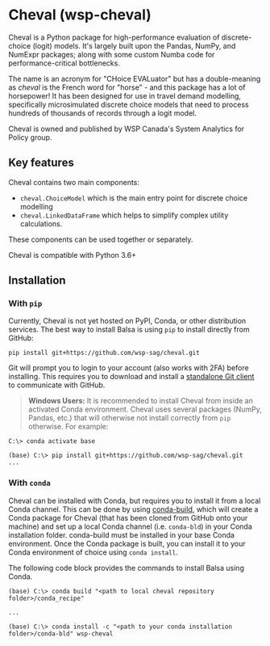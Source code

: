 # Cheval (wsp-cheval)

Cheval is a Python package for high-performance evaluation of discrete-choice (logit) models. It's largely built upon the Pandas, NumPy, and NumExpr packages; along with some custom Numba code for performance-critical bottlenecks.

The name is an acronym for "CHoice EVALuator" but has a double-meaning as _cheval_ is the French word for "horse" - and this package has a lot of horsepower! It has been designed for use in travel demand modelling, specifically microsimulated discrete choice models that need to process hundreds of thousands of records through a logit model.

Cheval is owned and published by WSP Canada's System Analytics for Policy group.

## Key features

Cheval contains two main components:

- `cheval.ChoiceModel` which is the main entry point for discrete choice modelling
- `cheval.LinkedDataFrame` which helps to simplify complex utility calculations.

These components can be used together or separately.  

Cheval is compatible with Python 3.6+

## Installation

### With `pip`

Currently, Cheval is not yet hosted on PyPI, Conda, or other distribution services. The best way to install Balsa is using `pip` to install directly from GitHub:

```batch
pip install git+https://github.com/wsp-sag/cheval.git
```

Git will prompt you to login to your account (also works with 2FA) before installing. This requires you to download and install a [standalone Git client](https://git-scm.com/downloads) to communicate with GitHub.

> **Windows Users:** It is recommended to install Cheval from inside an activated Conda environment. Cheval uses several packages (NumPy, Pandas, etc.) that will otherwise not install correctly from `pip` otherwise. For example:

```batch
C:\> conda activate base

(base) C:\> pip install git+https://github.com/wsp-sag/cheval.git
...
```

### With `conda`

Cheval can be installed with Conda, but requires you to install it from a local Conda channel. This can be done by using [conda-build](https://github.com/conda/conda-build), which will create a Conda package for Cheval (that has been cloned from GitHub onto your machine) and set up a local Conda channel (i.e. `conda-bld`) in your Conda installation folder. conda-build must be installed in your base Conda environment. Once the Conda package is built, you can install it to your Conda environment of choice using `conda install`.

The following code block provides the commands to install Balsa using Conda.

```batch
(base) C:\> conda build "<path to local cheval repository folder>/conda_recipe"

...

(base) C:\> conda install -c "<path to your conda installation folder>/conda-bld" wsp-cheval
```
